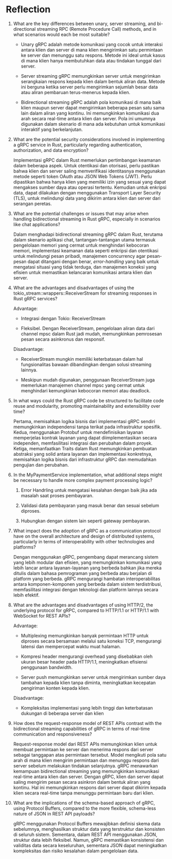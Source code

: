 # Reflection

1. What are the key differences between unary, server streaming, and bi-directional streaming RPC (Remote Procedure Call) methods, and in what scenarios would each be most suitable?

    * Unary gRPC adalah metode komunikasi yang cocok untuk interaksi antara klien dan server di mana klien mengirimkan satu permintaan ke server dan menunggu satu respons. Metode ini ideal untuk kasus di mana klien hanya membutuhkan data atau tindakan tunggal dari server.

    * Server streaming gRPC memungkinkan server untuk mengirimkan serangkaian respons kepada klien dalam bentuk aliran data. Metode ini berguna ketika server perlu mengirimkan sejumlah besar data atau aliran pembaruan terus-menerus kepada klien.

    * Bidirectional streaming gRPC adalah pola komunikasi di mana baik klien maupun server dapat mengirimkan beberapa pesan satu sama lain dalam aliran yang kontinu. Ini memungkinkan komunikasi dua arah secara real-time antara klien dan server. Pola ini umumnya digunakan dalam skenario di mana ada kebutuhan untuk komunikasi interaktif yang berkelanjutan.

2. What are the potential security considerations involved in implementing a gRPC service in Rust, particularly regarding authentication, authorization, and data encryption?

    Implementasi gRPC dalam Rust memerlukan pertimbangan keamanan dalam beberapa aspek. Untuk otentikasi dan otorisasi, perlu pastikan bahwa klien dan server saling memverifikasi identitasnya menggunakan metode seperti token OAuth atau JSON Web Tokens (JWT). Perlu dipastikan bahwa hanya klien yang memiliki izin yang sesuai yang dapat mengakses sumber daya atau operasi tertentu. Kemudian untuk enkripsi data, dapat dilakukan dengan menggunakan Transport Layer Security (TLS), untuk melindungi data yang dikirim antara klien dan server dari serangan peretas.

3. What are the potential challenges or issues that may arise when handling bidirectional streaming in Rust gRPC, especially in scenarios like chat applications?

    Dalam menghadapi bidirectional streaming gRPC dalam Rust, terutama dalam skenario aplikasi chat, tantangan-tantangan utama termasuk pengelolaan memori yang cermat untuk menghindari kebocoran memori, implementasi keamanan data seperti enkripsi dan otentikasi untuk melindungi pesan pribadi, manajemen concurrency agar pesan-pesan dapat ditangani dengan benar, *error-handling* yang baik untuk mengatasi situasi yang tidak terduga, dan manajemen koneksi yang efisien untuk memastikan kelancaran komunikasi antara klien dan server.

4. What are the advantages and disadvantages of using the tokio_stream::wrappers::ReceiverStream for streaming responses in Rust gRPC services?

    Advantage:
    
    * Integrasi dengan Tokio: ReceiverStream 

    * Fleksibel. Dengan ReceiverStream, pengelolaan aliran data dari channel mpsc dalam Rust jadi mudah, memungkinkan pemrosesan pesan secara asinkronus dan responsif.

    Disadvantage:

    * ReceiverStream mungkin memiliki keterbatasan dalam hal fungsionalitas bawaan dibandingkan dengan solusi streaming lainnya.

    * Meskipun mudah digunakan, penggunaan ReceiverStream juga memerlukan manajemen channel mpsc yang cermat untuk menghindari kemungkinan kebocoran memori atau deadlock.

5. In what ways could the Rust gRPC code be structured to facilitate code reuse and modularity, promoting maintainability and extensibility over time?

    Pertama, memisahkan logika bisnis dari implementasi gRPC sendiri memungkinkan independensi tanpa terikat pada infrastruktur spesifik. Kedua, menggunakan Protobuf untuk mendefinisikan layanan memperjelas kontrak layanan yang dapat diimplementasikan secara independen, memfasilitasi integrasi dan perubahan dalam proyek. Ketiga, memanfaatkan Traits dalam Rust memungkinkan pembuatan abstraksi yang solid antara layanan dan implementasi konkretnya, memisahkan logika bisnis dari infrastruktur gRPC dan memudahkan pengujian dan perubahan.

6. In the MyPaymentService implementation, what additional steps might be necessary to handle more complex payment processing logic?

    1. Error Handrling untuk mengatasi kesalahan dengan baik jika ada masalah saat proses pembayaran. 

    2. Validasi data pembayaran yang masuk benar dan sesuai sebelum diproses. 
    
    3. Hubungkan dengan sistem lain seperti gateway pembayaran.

7. What impact does the adoption of gRPC as a communication protocol have on the overall architecture and design of distributed systems, particularly in terms of interoperability with other technologies and platforms?

    Dengan menggunakan gRPC, pengembang dapat merancang sistem yang lebih modular dan efisien, yang memungkinkan komunikasi yang lebih lancar antara layanan-layanan yang berbeda bahkan jika mereka ditulis dalam bahasa pemrograman yang berbeda atau berjalan di platform yang berbeda. gRPC mengurangi hambatan interoperabilitas antara komponen-komponen yang berbeda dalam sistem terdistribusi, memfasilitasi integrasi dengan teknologi dan platform lainnya secara lebih efektif.    

8. What are the advantages and disadvantages of using HTTP/2, the underlying protocol for gRPC, compared to HTTP/1.1 or HTTP/1.1 with WebSocket for REST APIs?

    Advantage:
    
    * Multiplexing memungkinkan banyak permintaan HTTP untuk diproses secara bersamaan melalui satu koneksi TCP, mengurangi latensi dan mempercepat waktu muat halaman.

    * Kompresi header mengurangi overhead yang disebabkan oleh ukuran besar header pada HTTP/1.1, meningkatkan efisiensi penggunaan bandwidth.

    * Server push memungkinkan server untuk mengirimkan sumber daya tambahan kepada klien tanpa diminta, meningkatkan kecepatan pengiriman konten kepada klien.

    Disadvantage:

    * Kompleksitas implementasi yang lebih tinggi dan keterbatasan dukungan di beberapa server dan klien

9. How does the request-response model of REST APIs contrast with the bidirectional streaming capabilities of gRPC in terms of real-time communication and responsiveness?

    Request-response model dari REST APIs memungkinkan klien untuk membuat permintaan ke server dan menerima respons dari server sebagai tanggapan atas permintaan tersebut. Model mengikuti pola satu arah di mana klien mengirim permintaan dan menunggu respons dari server sebelum melakukan tindakan selanjutnya. gRPC menawarkan kemampuan bidirectional streaming yang memungkinkan komunikasi real-time antara klien dan server. Dengan gRPC, klien dan server dapat saling mengirim pesan secara asinkron dalam bentuk aliran yang kontinu. Hal ini memungkinkan respons dari server dapat dikirim kepada klien secara real-time tanpa menunggu permintaan baru dari klien.

10. What are the implications of the schema-based approach of gRPC, using Protocol Buffers, compared to the more flexible, schema-less nature of JSON in REST API payloads?

    gRPC menggunakan Protocol Buffers mewajibkan definisi skema data sebelumnya, menghasilkan struktur data yang terstruktur dan konsisten di seluruh sistem. Sementara, dalam REST API menggunakan JSON, struktur data lebih fleksibel. Namun, gRPC memastikan konsistensi dan validitas data secara keseluruhan, sementara JSON dapat meningkatkan kompleksitas dan risiko kesalahan dalam pengelolaan data.